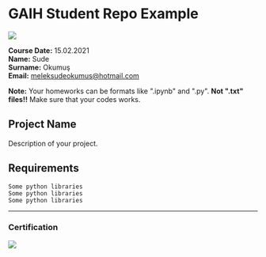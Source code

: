 # GAIH Student Repo Example
![](img/logo.png)

**Course Date:** 15.02.2021  
**Name:** Sude  
**Surname:** Okumuş  
**Email:** meleksudeokumus@hotmail.com  

**Note:** Your homeworks can be formats like ".ipynb" and ".py". **Not ".txt" files!!** Make sure that your codes works.  

## Project Name
Description of your project.

## Requirements
```
Some python libraries
Some python libraries
Some python libraries
```
---

### Certification
![](img/certificate_ex.png)

